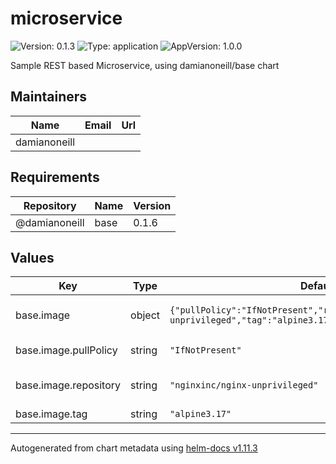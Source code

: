 # microservice

![Version: 0.1.3](https://img.shields.io/badge/Version-0.1.3-informational?style=flat-square) ![Type: application](https://img.shields.io/badge/Type-application-informational?style=flat-square) ![AppVersion: 1.0.0](https://img.shields.io/badge/AppVersion-1.0.0-informational?style=flat-square)

Sample REST based Microservice, using damianoneill/base chart

## Maintainers

| Name | Email | Url |
| ---- | ------ | --- |
| damianoneill |  |  |

## Requirements

| Repository | Name | Version |
|------------|------|---------|
| @damianoneill | base | 0.1.6 |

## Values

| Key | Type | Default | Description |
|-----|------|---------|-------------|
| base.image | object | `{"pullPolicy":"IfNotPresent","repository":"nginxinc/nginx-unprivileged","tag":"alpine3.17"}` | Docker image details. |
| base.image.pullPolicy | string | `"IfNotPresent"` | Image pull policy. |
| base.image.repository | string | `"nginxinc/nginx-unprivileged"` | Docker image repository. |
| base.image.tag | string | `"alpine3.17"` | Image tag. |

----------------------------------------------
Autogenerated from chart metadata using [helm-docs v1.11.3](https://github.com/norwoodj/helm-docs/releases/v1.11.3)
